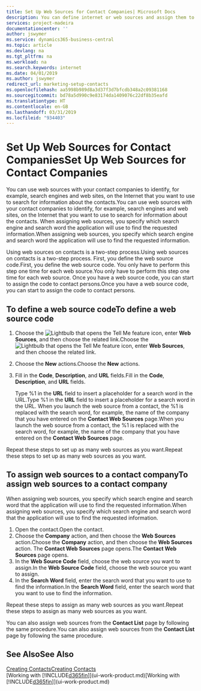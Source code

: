 ```yaml
---
title: Set Up Web Sources for Contact Companies| Microsoft Docs
description: You can define internet or web sources and assign them to a contact company to help identify how you want to search for information about your contacts.
services: project-madeira
documentationcenter: ''
author: jswymer
ms.service: dynamics365-business-central
ms.topic: article
ms.devlang: na
ms.tgt_pltfrm: na
ms.workload: na
ms.search.keywords: internet
ms.date: 04/01/2019
ms.author: jswymer
redirect_url: marketing-setup-contacts
ms.openlocfilehash: aa5998b989d8a3d37f3d7bfcdb348a2c09381168
ms.sourcegitcommit: bd78a5d990c9e83174da1409076c22df8b35eafd
ms.translationtype: HT
ms.contentlocale: en-GB
ms.lasthandoff: 03/31/2019
ms.locfileid: "934403"
---
```

# <a name="set-up-web-sources-for-contact-companies"></a><span data-ttu-id="c7148-103">Set Up Web Sources for Contact Companies</span><span class="sxs-lookup"><span data-stu-id="c7148-103">Set Up Web Sources for Contact Companies</span></span>
<span data-ttu-id="c7148-104">You can use web sources with your contact companies to identify, for example, search engines and web sites, on the Internet that you want to use to search for information about the contacts.</span><span class="sxs-lookup"><span data-stu-id="c7148-104">You can use web sources with your contact companies to identify, for example, search engines and web sites, on the Internet that you want to use to search for information about the contacts.</span></span> <span data-ttu-id="c7148-105">When assigning web sources, you specify which search engine and search word the application will use to find the requested information.</span><span class="sxs-lookup"><span data-stu-id="c7148-105">When assigning web sources, you specify which search engine and search word the application will use to find the requested information.</span></span>

<span data-ttu-id="c7148-106">Using web sources on contacts is a two-step process.</span><span class="sxs-lookup"><span data-stu-id="c7148-106">Using web sources on contacts is a two-step process.</span></span> <span data-ttu-id="c7148-107">First, you define the web source code.</span><span class="sxs-lookup"><span data-stu-id="c7148-107">First, you define the web source code.</span></span> <span data-ttu-id="c7148-108">You only have to perform this step one time for each web source.</span><span class="sxs-lookup"><span data-stu-id="c7148-108">You only have to perform this step one time for each web source.</span></span> <span data-ttu-id="c7148-109">Once you have a web source code, you can start to assign the code to contact persons.</span><span class="sxs-lookup"><span data-stu-id="c7148-109">Once you have a web source code, you can start to assign the code to contact persons.</span></span>

## <a name="to-define-a-web-source-code"></a><span data-ttu-id="c7148-110">To define a web source code</span><span class="sxs-lookup"><span data-stu-id="c7148-110">To define a web source code</span></span>
1. <span data-ttu-id="c7148-111">Choose the ![Lightbulb that opens the Tell Me feature](media/ui-search/search_small.png "Tell me what you want to do") icon, enter **Web Sources**, and then choose the related link.</span><span class="sxs-lookup"><span data-stu-id="c7148-111">Choose the ![Lightbulb that opens the Tell Me feature](media/ui-search/search_small.png "Tell me what you want to do") icon, enter **Web Sources**, and then choose the related link.</span></span>
2. <span data-ttu-id="c7148-112">Choose the **New** actions.</span><span class="sxs-lookup"><span data-stu-id="c7148-112">Choose the **New** actions.</span></span>
3. <span data-ttu-id="c7148-113">Fill in the **Code**, **Description**, and **URL** fields.</span><span class="sxs-lookup"><span data-stu-id="c7148-113">Fill in the **Code**, **Description**, and **URL** fields.</span></span>

    <span data-ttu-id="c7148-114">Type %1 in the **URL** field to insert a placeholder for a search word in the URL.</span><span class="sxs-lookup"><span data-stu-id="c7148-114">Type %1 in the **URL** field to insert a placeholder for a search word in the URL.</span></span> <span data-ttu-id="c7148-115">When you launch the web source from a contact, the %1 is replaced with the search word, for example, the name of the company that you have entered on the **Contact Web Sources** page.</span><span class="sxs-lookup"><span data-stu-id="c7148-115">When you launch the web source from a contact, the %1 is replaced with the search word, for example, the name of the company that you have entered on the **Contact Web Sources** page.</span></span>

<span data-ttu-id="c7148-116">Repeat these steps to set up as many web sources as you want.</span><span class="sxs-lookup"><span data-stu-id="c7148-116">Repeat these steps to set up as many web sources as you want.</span></span>

## <a name="to-assign-web-sources-to-a-contact-company"></a><span data-ttu-id="c7148-117">To assign web sources to a contact company</span><span class="sxs-lookup"><span data-stu-id="c7148-117">To assign web sources to a contact company</span></span>
<span data-ttu-id="c7148-118">When assigning web sources, you specify which search engine and search word that the application will use to find the requested information.</span><span class="sxs-lookup"><span data-stu-id="c7148-118">When assigning web sources, you specify which search engine and search word that the application will use to find the requested information.</span></span>

1. <span data-ttu-id="c7148-119">Open the contact.</span><span class="sxs-lookup"><span data-stu-id="c7148-119">Open the contact.</span></span>
2. <span data-ttu-id="c7148-120">Choose the **Company** action, and then choose the **Web Sources** action.</span><span class="sxs-lookup"><span data-stu-id="c7148-120">Choose the **Company** action, and then choose the **Web Sources** action.</span></span> <span data-ttu-id="c7148-121">The **Contact Web Sources** page opens.</span><span class="sxs-lookup"><span data-stu-id="c7148-121">The **Contact Web Sources** page opens.</span></span>
3. <span data-ttu-id="c7148-122">In the **Web Source Code** field, choose the web source you want to assign.</span><span class="sxs-lookup"><span data-stu-id="c7148-122">In the **Web Source Code** field, choose the web source you want to assign.</span></span>
4. <span data-ttu-id="c7148-123">In the **Search Word** field, enter the search word that you want to use to find the information.</span><span class="sxs-lookup"><span data-stu-id="c7148-123">In the **Search Word** field, enter the search word that you want to use to find the information.</span></span>

<span data-ttu-id="c7148-124">Repeat these steps to assign as many web sources as you want.</span><span class="sxs-lookup"><span data-stu-id="c7148-124">Repeat these steps to assign as many web sources as you want.</span></span>

<span data-ttu-id="c7148-125">You can also assign web sources from the **Contact List** page by following the same procedure.</span><span class="sxs-lookup"><span data-stu-id="c7148-125">You can also assign web sources from the **Contact List** page by following the same procedure.</span></span>

## <a name="see-also"></a><span data-ttu-id="c7148-126">See Also</span><span class="sxs-lookup"><span data-stu-id="c7148-126">See Also</span></span>
[<span data-ttu-id="c7148-127">Creating Contacts</span><span class="sxs-lookup"><span data-stu-id="c7148-127">Creating Contacts</span></span>](marketing-create-contact-companies.md)  
<span data-ttu-id="c7148-128">[Working with [!INCLUDE[d365fin](includes/d365fin_md.md)]](ui-work-product.md)</span><span class="sxs-lookup"><span data-stu-id="c7148-128">[Working with [!INCLUDE[d365fin](includes/d365fin_md.md)]](ui-work-product.md)</span></span>
